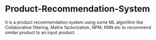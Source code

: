 # Product-Recommendation-System
It is a product recommendation system using some ML algorithm like Collaborative filtering, Matrix factorization, NPM,  KNN etc to recommend similar product to an input product.
